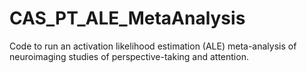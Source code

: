 # CAS_PT_ALE_MetaAnalysis
Code to run an activation likelihood estimation (ALE) meta-analysis of neuroimaging studies of perspective-taking and attention. 
